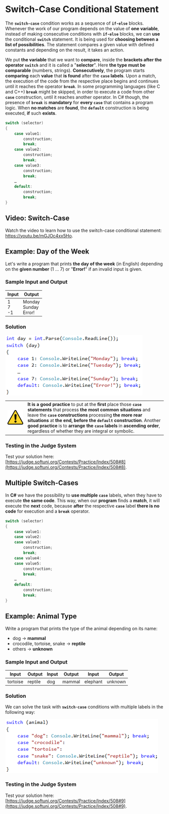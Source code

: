 # Switch-Case Conditional Statement

The **`switch-case`** condition works as a sequence of **`if-else`** blocks. Whenever the work of our program depends on the value of **one variable**, instead of making consecutive conditions with **`if-else`** blocks, we can **use** the conditional **`switch`** statement. It is being used for **choosing between a list of possibilities**. The statement compares a given value with defined constants and depending on the result, it takes an action.

We put **the variable** that we want to **compare**, inside the **brackets after the operator `switch`** and it is called a "**selector**". Here **the type must be comparable** (numbers, strings). **Consecutively**, the program starts **comparing** each **value** that **is found** after the **`case` labels**. Upon a match, the execution of the code from the respective place begins and continues until it reaches the operator **`break`**. In some programming languages (like C and C++) **`break`** might be skipped, in order to execute a code from other **`case`** construction, until it reaches another operator. In C# though, the presence of **`break`** is **mandatory** for **every `case`** that contains a program logic. When **no matches** are **found**, the **`default`** construction is being executed, **if** such **exists**.

```csharp
switch (selector)
{
    case value1:
        construction;
        break;
    case value2:
        construction;
        break;
    case value3:
        construction;
        break;
    …
    default:
        construction;
        break;
}
```

## Video: Switch-Case

Watch the video to learn how to use the switch-case conditional statement: https://youtu.be/mGJOc4xx5Ho.

## Example: Day of the Week

Let's write a program that prints **the day of the week** (in English) depending on the **given number** (1 … 7) or "**Error!**" if an invalid input is given.

### Sample Input and Output

| Input | Output |
|-----|-----|
|1<br>7<br>-1|Monday<br>Sunday<br>Error!|

### Solution

![](/assets/chapter-4-images/09.Day-of-week-01.png)

<table><tr><td><img src="/assets/alert-icon.png" style="max-width:50px" /></td>
<td><b>It is a good practice</b> to put at the <b>first</b> place those <b><code>case</code> statements</b> that process <b>the most common situations</b> and leave the <b><code>case</code> constructions</b> processing <b>the more rear situations</b> at <b>the end, before the <code>default</code> construction</b>. Another <b>good practice</b> is to <b>arrange the <code>case</code> labels</b> in <b>ascending order</b>, regardless of whether they are integral or symbolic.</td>
</tr></table>

### Testing in the Judge System

Test your solution here: [https://judge.softuni.org/Contests/Practice/Index/508#8](https://judge.softuni.org/Contests/Practice/Index/508#8).

## Multiple Switch-Cases

In **C#** we have the possibility to **use multiple `case`** labels, when they have to execute **the same code**. This way, when our **program** finds a **match**, it will execute the **next** code, because **after** the respective **`case`** label **there is no code** for execution and a **`break`** operator.

```csharp
switch (selector)
{
    case value1:
    case value2:
    case value3:
        construction;
        break;
    case value4:
    case value5:
        construction;
        break;
    …
    default:
        construction;
        break;
}
```

## Example: Animal Type

Write a program that prints the type of the animal depending on its name: 

* dog -> **mammal**
* crocodile, tortoise, snake -> **reptile**
* others -> **unknown**

### Sample Input and Output

| Input | Output | Input | Output | Input | Output |
|-----|-----|-----|-----|-----|-----|
|tortoise|reptile|dog|mammal|elephant|unknown|

### Solution

We can solve the task with **`switch`**-**`case`** conditions with multiple labels in the following way:

![](/assets/chapter-4-images/10.Animal-type-01.png)

### Testing in the Judge System

Test your solution here: [https://judge.softuni.org/Contests/Practice/Index/508#9](https://judge.softuni.org/Contests/Practice/Index/508#9).
